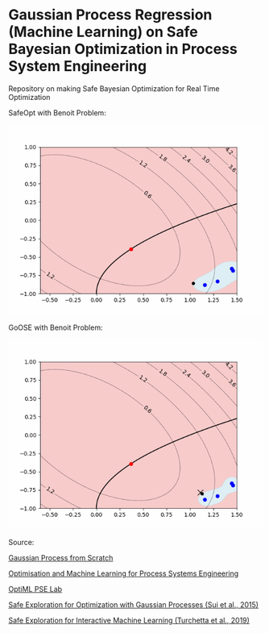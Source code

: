# Gaussian Process Regression (Machine Learning) on Safe Bayesian Optimization in Process System Engineering

Repository on making Safe Bayesian Optimization for Real Time Optimization

SafeOpt with Benoit Problem:

![An animated GIF demonstrating my project](output/Benoit_SafeOpt_Outputs.gif)

GoOSE with Benoit Problem:

![An animated GIF demonstrating my project](output/Benoit_GoOSE_Outputs.gif)

Source:

[Gaussian Process from Scratch](https://github.com/AntonioE89/Gaussian-Process-from-scratch)

[Optimisation and Machine Learning for Process Systems Engineering](https://www.imperial.ac.uk/optimisation-and-machine-learning-for-process-engineering/about-us/)

[OptiML PSE Lab](https://github.com/OptiMaL-PSE-Lab)

[Safe Exploration for Optimization with Gaussian Processes (Sui et al., 2015)](https://proceedings.mlr.press/v37/sui15.html)

[Safe Exploration for Interactive Machine Learning (Turchetta et al., 2019)](https://proceedings.neurips.cc/paper_files/paper/2019/hash/4f398cb9d6bc79ae567298335b51ba8a-Abstract.html)
